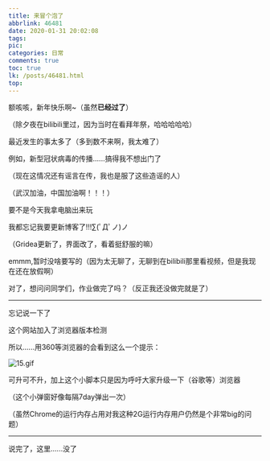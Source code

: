```yaml
---
title: 来冒个泡了
abbrlink: 46481
date: 2020-01-31 20:02:08
tags:
pic:
categories: 日常
comments: true
toc: true
lk: /posts/46481.html
top:
---
```

额咳咳，新年快乐啊~（虽然**已经过了**）

（除夕夜在bilibili里过，因为当时在看拜年祭，哈哈哈哈哈）

最近发生的事太多了（多到数不来啊，我太难了）

例如，新型冠状病毒的传播......搞得我不想出门了

（现在这情况还有谣言在传，我也是服了这些造谣的人）

（武汉加油，中国加油啊！！！）

要不是今天我拿电脑出来玩

我都忘记我要更新博客了!!!∑(ﾟДﾟノ)ノ

（Gridea更新了，界面改了，看着挺舒服的嘛）

emmm,暂时没啥要写的（因为太无聊了，无聊到在bilibili那里看视频，但是我现在还在放假啊）

对了，想问问同学们，作业做完了吗？（反正我还没做完就是了）















---

忘记说一下了

这个网站加入了浏览器版本检测

所以......用360等浏览器的会看到这么一个提示：

![15.gif](https://cdn.jsdelivr.net/gh/likaijunlkj/wdbktc/Ilwq8HDV1KA5dMr.gif)

可升可不升，加上这个小脚本只是因为呼吁大家升级一下（谷歌等）浏览器

（这个小弹窗好像每隔7day弹出一次）

（虽然Chrome的运行内存占用对我这种2G运行内存用户仍然是个非常big的问题）

---
说完了，这里......没了